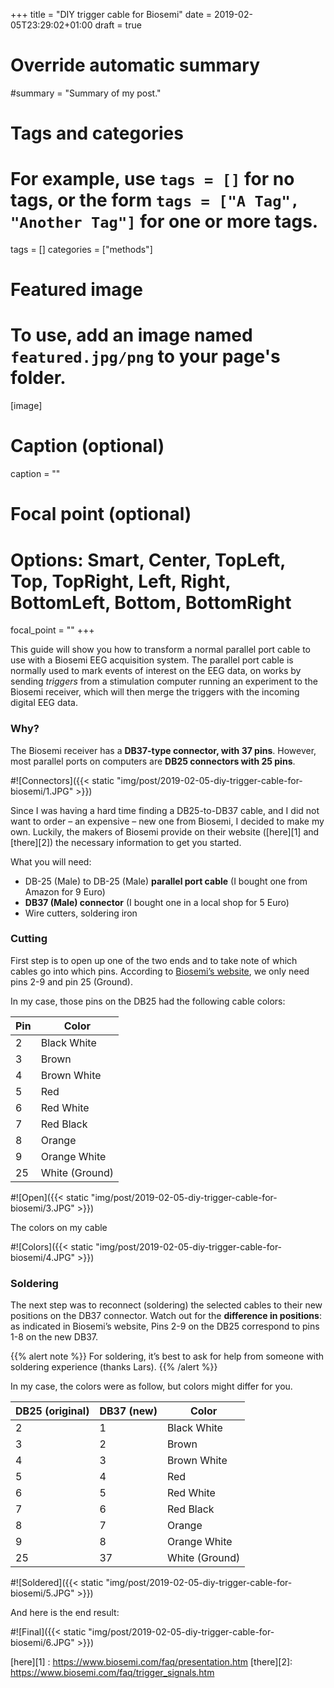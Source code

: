+++
title = "DIY trigger cable for Biosemi"
date = 2019-02-05T23:29:02+01:00
draft = true

# Override automatic summary
#summary = "Summary of my post."

# Tags and categories
# For example, use `tags = []` for no tags, or the form `tags = ["A Tag", "Another Tag"]` for one or more tags.
tags = []
categories = ["methods"]

# Featured image
# To use, add an image named `featured.jpg/png` to your page's folder. 
[image]
  # Caption (optional)
  caption = ""

  # Focal point (optional)
  # Options: Smart, Center, TopLeft, Top, TopRight, Left, Right, BottomLeft, Bottom, BottomRight
  focal_point = ""
+++

This guide will show you how to transform a normal parallel port cable to use with a Biosemi EEG acquisition system. The parallel port cable is normally used to mark events of interest on the EEG data, on works by sending *triggers* from a stimulation computer running an experiment to the Biosemi receiver, which will then merge the triggers with the incoming digital EEG data.

### Why?

The Biosemi receiver has a **DB37-type connector, with 37 pins**. However, most parallel ports on computers are **DB25 connectors with 25 pins**. 

#![Connectors]({{< static "img/post/2019-02-05-diy-trigger-cable-for-biosemi/1.JPG" >}})


Since I was having a hard time finding a DB25-to-DB37 cable, and I did not want to order – an expensive – new one from Biosemi, I decided to make my own. Luckily, the makers of Biosemi provide on their website ([here][1] and [there][2]) the necessary information to get you started.

What you will need:

- DB-25 (Male) to DB-25 (Male) **parallel port cable**  (I bought one from Amazon for 9 Euro)
- **DB37 (Male) connector** (I bought one in a local shop for 5 Euro)
- Wire cutters, soldering iron

### Cutting

First step is to open up one of the two ends and to take note of which cables go into which pins. According to [Biosemi’s website](https://www.biosemi.com/faq/presentation.htm), we only need pins 2-9 and pin 25 (Ground).

In my case, those pins on the DB25 had the following cable colors:

| Pin  | Color   |
|---|---|
| 2  | Black White  |
| 3  | Brown  |
| 4  | Brown White  |
| 5  | Red  |
| 6  | Red White  |
| 7  | Red Black  |
| 8  | Orange  |
| 9  | Orange White  |
| 25  | White (Ground)  |

#![Open]({{< static "img/post/2019-02-05-diy-trigger-cable-for-biosemi/3.JPG" >}})

The colors on my cable

#![Colors]({{< static "img/post/2019-02-05-diy-trigger-cable-for-biosemi/4.JPG" >}})

### Soldering

The next step was to reconnect (soldering) the selected cables to their new positions on the DB37 connector. Watch out for the **difference in positions**: as indicated in Biosemi’s website, Pins 2-9 on the DB25 correspond to pins 1-8 on the new DB37. 

{{% alert note %}}
For soldering, it’s best to ask for help from someone with soldering experience (thanks Lars).
{{% /alert %}}

In my case, the colors were as follow, but colors might differ for you.


| DB25 (original) | DB37 (new) | Color  |
|---|---|---|
| 2  | 1  | Black White  |
| 3  | 2  | Brown  |
| 4  | 3  | Brown White  |
| 5  | 4  | Red  |
| 6  | 5  | Red White  |
| 7  | 6  | Red Black  |
| 8  | 7  | Orange  |
| 9  | 8  | Orange White  |
| 25  | 37  | White (Ground)  |

#![Soldered]({{< static "img/post/2019-02-05-diy-trigger-cable-for-biosemi/5.JPG" >}})

And here is the end result:

#![Final]({{< static "img/post/2019-02-05-diy-trigger-cable-for-biosemi/6.JPG" >}})

[here][1] : https://www.biosemi.com/faq/presentation.htm
[there][2]: https://www.biosemi.com/faq/trigger_signals.htm 




